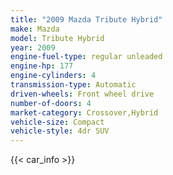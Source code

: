 ```yaml
---
title: "2009 Mazda Tribute Hybrid"
make: Mazda
model: Tribute Hybrid
year: 2009
engine-fuel-type: regular unleaded
engine-hp: 177
engine-cylinders: 4
transmission-type: Automatic
driven-wheels: Front wheel drive
number-of-doors: 4
market-category: Crossover,Hybrid
vehicle-size: Compact
vehicle-style: 4dr SUV
---
```


{{< car_info >}}
